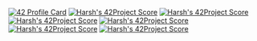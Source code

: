 
[![42 Profile Card](https://1337-readme.vercel.app/api/profile?cursus=42cursus&dark=true&leet_logo=hide&login=hbanthiy)](https://github.com/mohouyizme/1337-readme)
[![Harsh's 42Project Score](https://badge42.herokuapp.com/api/project/hbanthiy/ft_printf)](https://github.com/JaeSeoKim/badge42)
[![Harsh's 42Project Score](https://badge42.herokuapp.com/api/project/hbanthiy/get_next_line)](https://github.com/JaeSeoKim/badge42)
[![Harsh's 42Project Score](https://badge42.herokuapp.com/api/project/hbanthiy/pipex)](https://github.com/JaeSeoKim/badge42)
[![Harsh's 42Project Score](https://badge42.herokuapp.com/api/project/hbanthiy/push_swap)](https://github.com/JaeSeoKim/badge42)
[![Harsh's 42Project Score](https://badge42.herokuapp.com/api/project/hbanthiy/FdF)](https://github.com/JaeSeoKim/badge42)
[![Harsh's 42Project Score](https://badge42.herokuapp.com/api/project/hbanthiy/netwhat)](https://github.com/JaeSeoKim/badge42)

